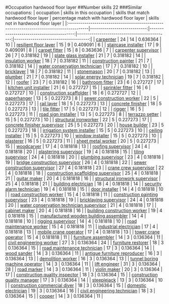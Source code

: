 #Occupation hardwood floor layer
##Number skills 22
###Similar occupations:
| occupation                                                                              |   skills in this occupation |   skills that match hardwood floor layer |   percentage match with hardwood floor layer |   skills not in hardwood floor layer |
|:----------------------------------------------------------------------------------------|----------------------------:|-----------------------------------------:|---------------------------------------------:|-------------------------------------:|
| [carpenter](carpenter.md)                                                               |                          24 |                                       14 |                                     0.636364 |                                   10 |
| [resilient floor layer](resilient_floor_layer.md)                                       |                          15 |                                        9 |                                     0.409091 |                                    6 |
| [staircase installer](staircase_installer.md)                                           |                          17 |                                        9 |                                     0.409091 |                                    8 |
| [carpet fitter](carpet_fitter.md)                                                       |                          15 |                                        8 |                                     0.363636 |                                    7 |
| [carpenter supervisor](carpenter_supervisor.md)                                         |                          26 |                                        7 |                                     0.318182 |                                   19 |
| [plate glass installer](plate_glass_installer.md)                                       |                          21 |                                        7 |                                     0.318182 |                                   14 |
| [insulation worker](insulation_worker.md)                                               |                          18 |                                        7 |                                     0.318182 |                                   11 |
| [construction painter](construction_painter.md)                                         |                          21 |                                        7 |                                     0.318182 |                                   14 |
| [water conservation technician](water_conservation_technician.md)                       |                          17 |                                        7 |                                     0.318182 |                                   10 |
| [bricklayer](bricklayer.md)                                                             |                          18 |                                        7 |                                     0.318182 |                                   11 |
| [stonemason](stonemason.md)                                                             |                          20 |                                        7 |                                     0.318182 |                                   13 |
| [plumber](plumber.md)                                                                   |                          21 |                                        7 |                                     0.318182 |                                   14 |
| [solar energy technician](solar_energy_technician.md)                                   |                          19 |                                        7 |                                     0.318182 |                                   12 |
| [roofer](roofer.md)                                                                     |                          23 |                                        7 |                                     0.318182 |                                   16 |
| [bathroom fitter](bathroom_fitter.md)                                                   |                          23 |                                        6 |                                     0.272727 |                                   17 |
| [kitchen unit installer](kitchen_unit_installer.md)                                     |                          21 |                                        6 |                                     0.272727 |                                   15 |
| [sprinkler fitter](sprinkler_fitter.md)                                                 |                          16 |                                        6 |                                     0.272727 |                                   10 |
| [construction scaffolder](construction_scaffolder.md)                                   |                          18 |                                        6 |                                     0.272727 |                                   12 |
| [paperhanger](paperhanger.md)                                                           |                          13 |                                        5 |                                     0.227273 |                                    8 |
| [sewer construction worker](sewer_construction_worker.md)                               |                          22 |                                        5 |                                     0.227273 |                                   17 |
| [rail layer](rail_layer.md)                                                             |                          18 |                                        5 |                                     0.227273 |                                   13 |
| [concrete finisher](concrete_finisher.md)                                               |                          18 |                                        5 |                                     0.227273 |                                   13 |
| [tile fitter](tile_fitter.md)                                                           |                          17 |                                        5 |                                     0.227273 |                                   12 |
| [rigger](rigger.md)                                                                     |                          16 |                                        5 |                                     0.227273 |                                   11 |
| [road sign installer](road_sign_installer.md)                                           |                          13 |                                        5 |                                     0.227273 |                                    8 |
| [terrazzo setter](terrazzo_setter.md)                                                   |                          15 |                                        5 |                                     0.227273 |                                   10 |
| [structural ironworker](structural_ironworker.md)                                       |                          22 |                                        5 |                                     0.227273 |                                   17 |
| [concrete finisher supervisor](concrete_finisher_supervisor.md)                         |                          25 |                                        5 |                                     0.227273 |                                   20 |
| [house builder](house_builder.md)                                                       |                          23 |                                        5 |                                     0.227273 |                                   18 |
| [irrigation system installer](irrigation_system_installer.md)                           |                          15 |                                        5 |                                     0.227273 |                                   10 |
| [ceiling installer](ceiling_installer.md)                                               |                          15 |                                        5 |                                     0.227273 |                                   10 |
| [window installer](window_installer.md)                                                 |                          15 |                                        5 |                                     0.227273 |                                   10 |
| [plasterer](plasterer.md)                                                               |                          16 |                                        5 |                                     0.227273 |                                   11 |
| [sheet metal worker](sheet_metal_worker.md)                                             |                          20 |                                        5 |                                     0.227273 |                                   15 |
| [woodcarver](woodcarver.md)                                                             |                          17 |                                        4 |                                     0.181818 |                                   13 |
| [roofing supervisor](roofing_supervisor.md)                                             |                          24 |                                        4 |                                     0.181818 |                                   20 |
| [plastering supervisor](plastering_supervisor.md)                                       |                          19 |                                        4 |                                     0.181818 |                                   15 |
| [tiling supervisor](tiling_supervisor.md)                                               |                          24 |                                        4 |                                     0.181818 |                                   20 |
| [plumbing supervisor](plumbing_supervisor.md)                                           |                          23 |                                        4 |                                     0.181818 |                                   19 |
| [bridge construction supervisor](bridge_construction_supervisor.md)                     |                          26 |                                        4 |                                     0.181818 |                                   22 |
| [sewer construction supervisor](sewer_construction_supervisor.md)                       |                          27 |                                        4 |                                     0.181818 |                                   23 |
| [crane crew supervisor](crane_crew_supervisor.md)                                       |                          22 |                                        4 |                                     0.181818 |                                   18 |
| [construction scaffolding supervisor](construction_scaffolding_supervisor.md)           |                          25 |                                        4 |                                     0.181818 |                                   21 |
| [guitar maker](guitar_maker.md)                                                         |                          20 |                                        4 |                                     0.181818 |                                   16 |
| [structural ironwork supervisor](structural_ironwork_supervisor.md)                     |                          25 |                                        4 |                                     0.181818 |                                   21 |
| [building electrician](building_electrician.md)                                         |                          18 |                                        4 |                                     0.181818 |                                   14 |
| [security alarm technician](security_alarm_technician.md)                               |                          19 |                                        4 |                                     0.181818 |                                   15 |
| [door installer](door_installer.md)                                                     |                          14 |                                        4 |                                     0.181818 |                                   10 |
| [road construction worker](road_construction_worker.md)                                 |                          15 |                                        4 |                                     0.181818 |                                   11 |
| [construction painting supervisor](construction_painting_supervisor.md)                 |                          23 |                                        4 |                                     0.181818 |                                   19 |
| [bricklaying supervisor](bricklaying_supervisor.md)                                     |                          24 |                                        4 |                                     0.181818 |                                   20 |
| [water conservation technician supervisor](water_conservation_technician_supervisor.md) |                          21 |                                        4 |                                     0.181818 |                                   17 |
| [cabinet maker](cabinet_maker.md)                                                       |                          20 |                                        4 |                                     0.181818 |                                   16 |
| [building construction worker](building_construction_worker.md)                         |                          19 |                                        4 |                                     0.181818 |                                   15 |
| [manufactured wooden building assembler](manufactured_wooden_building_assembler.md)     |                          14 |                                        4 |                                     0.181818 |                                   10 |
| [rigging supervisor](rigging_supervisor.md)                                             |                          14 |                                        4 |                                     0.181818 |                                   10 |
| [road maintenance worker](road_maintenance_worker.md)                                   |                          15 |                                        4 |                                     0.181818 |                                   11 |
| [industrial electrician](industrial_electrician.md)                                     |                          17 |                                        4 |                                     0.181818 |                                   13 |
| [mobile crane operator](mobile_crane_operator.md)                                       |                          17 |                                        4 |                                     0.181818 |                                   13 |
| [tower crane operator](tower_crane_operator.md)                                         |                          15 |                                        4 |                                     0.181818 |                                   11 |
| [furniture assembler](furniture_assembler.md)                                           |                          14 |                                        3 |                                     0.136364 |                                   11 |
| [civil engineering worker](civil_engineering_worker.md)                                 |                          27 |                                        3 |                                     0.136364 |                                   24 |
| [furniture restorer](furniture_restorer.md)                                             |                          18 |                                        3 |                                     0.136364 |                                   15 |
| [road maintenance technician](road_maintenance_technician.md)                           |                          17 |                                        3 |                                     0.136364 |                                   14 |
| [wood sander](wood_sander.md)                                                           |                          14 |                                        3 |                                     0.136364 |                                   11 |
| [antique furniture reproducer](antique_furniture_reproducer.md)                         |                          16 |                                        3 |                                     0.136364 |                                   13 |
| [demolition worker](demolition_worker.md)                                               |                          16 |                                        3 |                                     0.136364 |                                   13 |
| [tunnel boring machine operator](tunnel_boring_machine_operator.md)                     |                          14 |                                        3 |                                     0.136364 |                                   11 |
| [lift engineer](lift_engineer.md)                                                       |                          31 |                                        3 |                                     0.136364 |                                   28 |
| [road marker](road_marker.md)                                                           |                          14 |                                        3 |                                     0.136364 |                                   11 |
| [violin maker](violin_maker.md)                                                         |                          20 |                                        3 |                                     0.136364 |                                   17 |
| [construction quality inspector](construction_quality_inspector.md)                     |                          18 |                                        3 |                                     0.136364 |                                   15 |
| [construction quality manager](construction_quality_manager.md)                         |                          17 |                                        3 |                                     0.136364 |                                   14 |
| [steeplejack](steeplejack.md)                                                           |                          13 |                                        3 |                                     0.136364 |                                   10 |
| [construction commercial diver](construction_commercial_diver.md)                       |                          18 |                                        3 |                                     0.136364 |                                   15 |
| [domestic electrician](domestic_electrician.md)                                         |                          19 |                                        3 |                                     0.136364 |                                   16 |
| [civil engineering technician](civil_engineering_technician.md)                         |                          18 |                                        3 |                                     0.136364 |                                   15 |
| [cooper](cooper.md)                                                                     |                          14 |                                        3 |                                     0.136364 |                                   11 |
